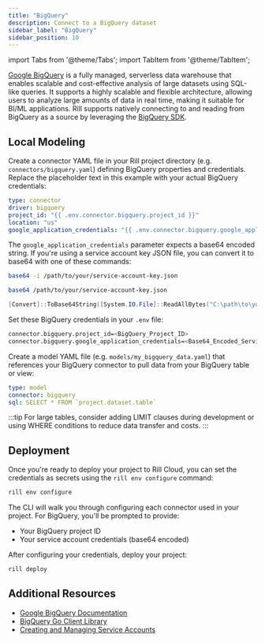 ```yaml
---
title: "BigQuery"
description: Connect to a BigQuery dataset
sidebar_label: "BigQuery"
sidebar_position: 10
---
```


import Tabs from '@theme/Tabs';
import TabItem from '@theme/TabItem';

[Google BigQuery](https://cloud.google.com/bigquery/docs) is a fully managed, serverless data warehouse that enables scalable and cost-effective analysis of large datasets using SQL-like queries. It supports a highly scalable and flexible architecture, allowing users to analyze large amounts of data in real time, making it suitable for BI/ML applications. Rill supports natively connecting to and reading from BigQuery as a source by leveraging the [BigQuery SDK](https://cloud.google.com/bigquery/docs/reference/libraries).

## Local Modeling

Create a connector YAML file in your Rill project directory (e.g. `connectors/bigquery.yaml`) defining BigQuery properties and credentials. Replace the placeholder text in this example with your actual BigQuery credentials:

```yaml
type: connector
driver: bigquery
project_id: "{{ .env.connector.bigquery.project_id }}"
location: "us"
google_application_credentials: "{{ .env.connector.bigquery.google_application_credentials }}"
```

The `google_application_credentials` parameter expects a base64 encoded string. If you're using a service account key JSON file, you can convert it to base64 with one of these commands:

<Tabs>
<TabItem value="mac" label="Mac">

```bash
base64 -i /path/to/your/service-account-key.json
```

</TabItem>
<TabItem value="linux" label="Linux">

```bash
base64 /path/to/your/service-account-key.json
```

</TabItem>
<TabItem value="windows" label="Windows (PowerShell)">

```powershell
[Convert]::ToBase64String([System.IO.File]::ReadAllBytes("C:\path\to\your\service-account-key.json"))
```

</TabItem>
</Tabs>

Set these BigQuery credentials in your `.env` file:

```bash
connector.bigquery.project_id=<BigQuery_Project_ID>
connector.bigquery.google_application_credentials=<Base64_Encoded_Service_Account_Key>
```

Create a model YAML file (e.g. `models/my_bigquery_data.yaml`) that references your BigQuery connector to pull data from your BigQuery table or view:

```yaml
type: model
connector: bigquery
sql: SELECT * FROM `project.dataset.table`
```

:::tip
For large tables, consider adding LIMIT clauses during development or using WHERE conditions to reduce data transfer and costs.
:::

## Deployment

Once you're ready to deploy your project to Rill Cloud, you can set the credentials as secrets using the `rill env configure` command:

```bash
rill env configure
```

The CLI will walk you through configuring each connector used in your project. For BigQuery, you'll be prompted to provide:
- Your BigQuery project ID
- Your service account credentials (base64 encoded)

After configuring your credentials, deploy your project:

```bash
rill deploy
```

## Additional Resources

- [Google BigQuery Documentation](https://cloud.google.com/bigquery/docs)
- [BigQuery Go Client Library](https://pkg.go.dev/cloud.google.com/go/bigquery)
- [Creating and Managing Service Accounts](https://cloud.google.com/iam/docs/creating-managing-service-accounts)
